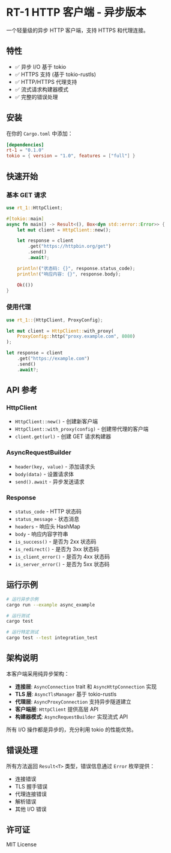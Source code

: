 # RT-1 HTTP 客户端 - 异步版本

一个轻量级的异步 HTTP 客户端，支持 HTTPS 和代理连接。

## 特性

- ✅ 异步 I/O 基于 tokio
- ✅ HTTPS 支持 (基于 tokio-rustls)
- ✅ HTTP/HTTPS 代理支持
- ✅ 流式请求构建器模式
- ✅ 完整的错误处理

## 安装

在你的 `Cargo.toml` 中添加：

```toml
[dependencies]
rt-1 = "0.1.0"
tokio = { version = "1.0", features = ["full"] }
```

## 快速开始

### 基本 GET 请求

```rust
use rt_1::HttpClient;

#[tokio::main]
async fn main() -> Result<(), Box<dyn std::error::Error>> {
    let mut client = HttpClient::new();

    let response = client
        .get("https://httpbin.org/get")
        .send()
        .await?;

    println!("状态码: {}", response.status_code);
    println!("响应内容: {}", response.body);

    Ok(())
}
```

### 使用代理

```rust
use rt_1::{HttpClient, ProxyConfig};

let mut client = HttpClient::with_proxy(
    ProxyConfig::http("proxy.example.com", 8080)
);

let response = client
    .get("https://example.com")
    .send()
    .await?;
```

## API 参考

### HttpClient

- `HttpClient::new()` - 创建新客户端
- `HttpClient::with_proxy(config)` - 创建带代理的客户端
- `client.get(url)` - 创建 GET 请求构建器

### AsyncRequestBuilder

- `header(key, value)` - 添加请求头
- `body(data)` - 设置请求体
- `send().await` - 异步发送请求

### Response

- `status_code` - HTTP 状态码
- `status_message` - 状态消息
- `headers` - 响应头 HashMap
- `body` - 响应内容字符串
- `is_success()` - 是否为 2xx 状态码
- `is_redirect()` - 是否为 3xx 状态码
- `is_client_error()` - 是否为 4xx 状态码
- `is_server_error()` - 是否为 5xx 状态码

## 运行示例

```bash
# 运行异步示例
cargo run --example async_example

# 运行测试
cargo test

# 运行特定测试
cargo test --test integration_test
```

## 架构说明

本客户端采用纯异步架构：

- **连接层**: `AsyncConnection` trait 和 `AsyncHttpConnection` 实现
- **TLS 层**: `AsyncTlsManager` 基于 tokio-rustls
- **代理层**: `AsyncProxyConnection` 支持异步隧道建立
- **客户端层**: `HttpClient` 提供高层 API
- **构建器模式**: `AsyncRequestBuilder` 实现流式 API

所有 I/O 操作都是异步的，充分利用 tokio 的性能优势。

## 错误处理

所有方法返回 `Result<T>` 类型，错误信息通过 `Error` 枚举提供：

- 连接错误
- TLS 握手错误
- 代理连接错误
- 解析错误
- 其他 I/O 错误

## 许可证

MIT License
